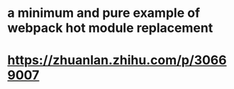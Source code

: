 # a minimum and pure example of **webpack hot module replacement**

# https://zhuanlan.zhihu.com/p/30669007
